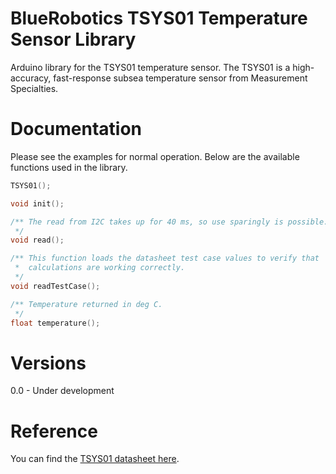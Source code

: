 # BlueRobotics TSYS01 Temperature Sensor Library

Arduino library for the TSYS01 temperature sensor. The TSYS01 is a high-accuracy, fast-response subsea temperature sensor from Measurement Specialties. 

# Documentation

Please see the examples for normal operation. Below are the available functions used in the library.

``` cpp
TSYS01();

void init();

/** The read from I2C takes up for 40 ms, so use sparingly is possible.
 */
void read();

/** This function loads the datasheet test case values to verify that
 *  calculations are working correctly. 
 */
void readTestCase();

/** Temperature returned in deg C.
 */
float temperature();

```

# Versions

0.0 - Under development

# Reference

You can find the [TSYS01 datasheet here](http://www.meas-spec.com/downloads/TSYS01_Digital_Temperature_Sensor.pdf).

